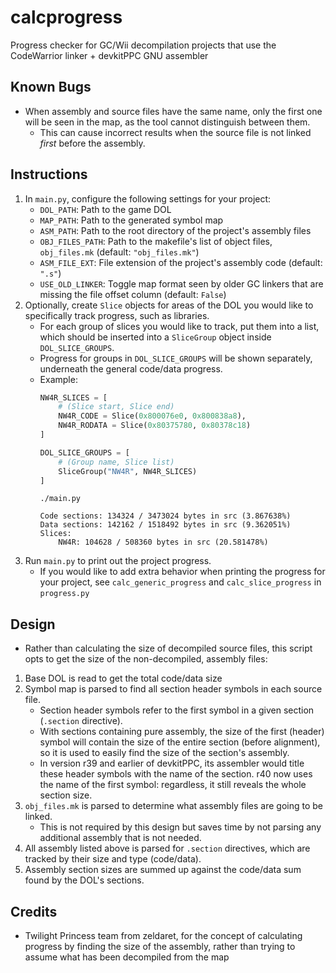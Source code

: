# calcprogress
 Progress checker for GC/Wii decompilation projects that use the CodeWarrior linker + devkitPPC GNU assembler
## Known Bugs
  - When assembly and source files have the same name, only the first one will be seen in the map, as the tool cannot distinguish between them.
    - This can cause incorrect results when the source file is not linked *first* before the assembly.
## Instructions
1. In `main.py`, configure the following settings for your project:
   - `DOL_PATH`: Path to the game DOL
   - `MAP_PATH`: Path to the generated symbol map
   - `ASM_PATH`: Path to the root directory of the project's assembly files
   - `OBJ_FILES_PATH`: Path to the makefile's list of object files, `obj_files.mk` (default: `"obj_files.mk"`)
   - `ASM_FILE_EXT`: File extension of the project's assembly code (default: `".s"`)
   - `USE_OLD_LINKER`: Toggle map format seen by older GC linkers that are missing the file offset column (default: `False`)
2. Optionally, create `Slice` objects for areas of the DOL you would like to specifically track progress, such as libraries.
    - For each group of slices you would like to track, put them into a list, which should be inserted into a `SliceGroup` object inside `DOL_SLICE_GROUPS`.
    - Progress for groups in `DOL_SLICE_GROUPS` will be shown separately, underneath the general code/data progress.
    - Example:
        ```py
        NW4R_SLICES = [
            # (Slice start, Slice end)
            NW4R_CODE = Slice(0x800076e0, 0x800838a8),
            NW4R_RODATA = Slice(0x80375780, 0x80378c18)
        ]

        DOL_SLICE_GROUPS = [
            # (Group name, Slice list)
            SliceGroup("NW4R", NW4R_SLICES)
        ]
        ```
        ```
        ./main.py

        Code sections: 134324 / 3473024 bytes in src (3.867638%)
        Data sections: 142162 / 1518492 bytes in src (9.362051%)
        Slices:
            NW4R: 104628 / 508360 bytes in src (20.581478%)
        ```
3. Run `main.py` to print out the project progress.
   - If you would like to add extra behavior when printing the progress for your project, see `calc_generic_progress` and `calc_slice_progress` in `progress.py`
## Design
 - Rather than calculating the size of decompiled source files, this script opts to get the size of the non-decompiled, assembly files:
1. Base DOL is read to get the total code/data size
2. Symbol map is parsed to find all section header symbols in each source file.
   - Section header symbols refer to the first symbol in a given section (`.section` directive).
   - With sections containing pure assembly, the size of the first (header) symbol will contain the size of the entire section (before alignment), so it is used to easily find the size of the section's assembly.
   - In version r39 and earlier of devkitPPC, its assembler would title these header symbols with the name of the section. r40 now uses the name of the first symbol: regardless, it still reveals the whole section size.
3. `obj_files.mk` is parsed to determine what assembly files are going to be linked.
   - This is not required by this design but saves time by not parsing any additional assembly that is not needed.
4. All assembly listed above is parsed for `.section` directives, which are tracked by their size and type (code/data).
5. Assembly section sizes are summed up against the code/data sum found by the DOL's sections.
## Credits
 - Twilight Princess team from zeldaret, for the concept of calculating progress by finding the size of the assembly, rather than trying to assume what has been decompiled from the map